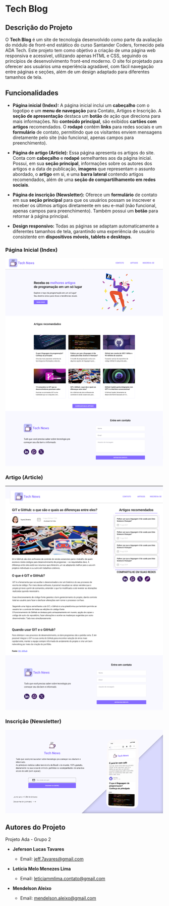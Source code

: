 
# Tech Blog

## Descrição do Projeto

O **Tech Blog** é um site de tecnologia desenvolvido como parte da avaliação do módulo de front-end estático do curso Santander Coders, fornecido pela ADA Tech. Este projeto tem como objetivo a criação de uma página web responsiva e acessível, utilizando apenas HTML e CSS, seguindo os princípios de desenvolvimento front-end moderno. O site foi projetado para oferecer aos usuários uma experiência agradável, com fácil navegação entre páginas e seções, além de um design adaptado para diferentes tamanhos de tela.

## Funcionalidades

- **Página inicial (Index):** A página inicial inclui um **cabeçalho** com o logotipo e um **menu de navegação** para Contato, Artigos e Inscrição. A **seção de apresentação** destaca um **botão** de ação que direciona para mais informações. No **conteúdo principal**, são exibidos **cartões com artigos** recomendados. O **rodapé** contém **links** para redes sociais e um **formulário** de contato, permitindo que os visitantes enviem mensagens diretamente pelo site (não funcional, apenas campos para preenchimento).

- **Página de artigo (Article):** Essa página apresenta os artigos do site. Conta com **cabeçalho** e **rodapé** semelhantes aos da página inicial. Possui, em sua **seção principal**, informações sobre os autores dos artigos e a data de publicação, **imagens** que representam o assunto abordado, o **artigo** em si, e uma **barra lateral** contendo artigos recomendados, além de uma **seção de compartilhamento em redes sociais**.

- **Página de inscrição (Newsletter):** Oferece um **formulário** de contato em sua **seção principal** para que os usuários possam se inscrever e receber os últimos artigos diretamente em seu e-mail (não funcional, apenas campos para preenchimento). Também possui um **botão** para retornar à página principal.

- **Design responsivo:** Todas as páginas se adaptam automaticamente a diferentes tamanhos de tela, garantindo uma experiência de usuário consistente em **dispositivos móveis, tablets e desktops**.


### Página Inicial (Index)

<img src="https://github.com/JefersonT4v4res/Tech-Blog/blob/main/assets/img/imgs/index_readme.png" alt="Index" width="500px">

### Artigo (Article)

<img src="https://github.com/JefersonT4v4res/Tech-Blog/blob/main/assets/img/imgs/article_readme.png" alt="Article" width="500px">

### Inscrição (Newsletter)

<img src="https://github.com/JefersonT4v4res/Tech-Blog/blob/main/assets/img/imgs/Newsletter_readme.png" alt="Newsletter" width="500px">


## Autores do Projeto

Projeto Ada - Grupo 2

- **Jeferson Lucas Tavares**
  - Email: jeff.7avares@gmail.com

- **Letícia Melo Menezes Lima**
  - Email: leticiammlima.contato@gmail.com

- **Mendelson Aleixo**
  - Email: mendelson.aleixo@gmail.com
